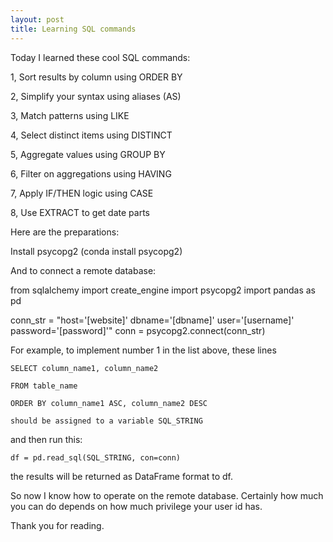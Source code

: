 ```yaml
---
layout: post
title: Learning SQL commands
---
```


Today I learned these cool SQL commands:

1, Sort results by column using ORDER BY

2, Simplify your syntax using aliases (AS)

3, Match patterns using LIKE

4, Select distinct items using DISTINCT

5, Aggregate values using GROUP BY

6, Filter on aggregations using HAVING

7, Apply IF/THEN logic using CASE

8, Use EXTRACT to get date parts

Here are the preparations:

Install psycopg2 (conda install psycopg2)

And to connect a remote database:

from sqlalchemy import create_engine
import psycopg2
import pandas as pd

conn_str = "host='[website]' dbname='[dbname]' user='[username]' password='[password]'"
conn = psycopg2.connect(conn_str)

For example, to implement number 1 in the list above, these lines 

    SELECT column_name1, column_name2  

    FROM table_name  

    ORDER BY column_name1 ASC, column_name2 DESC

    should be assigned to a variable SQL_STRING

and then run this:

    df = pd.read_sql(SQL_STRING, con=conn)

the results will be returned as DataFrame format to df.

So now I know how to operate on the remote database. Certainly how much you can do depends on how much privilege your user id has.

Thank you for reading.

